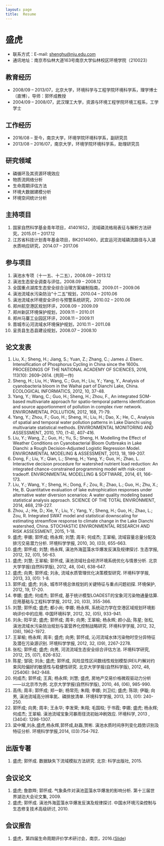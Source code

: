 ```yaml
---
layout: page
title:  Resume
---
```


# 盛虎

- 联系方式：E-mail: shenghu@nju.edu.com
- 通讯地址：南京市仙林大道163号南京大学仙林校区环境学院（210023）

## 教育经历

- 2008/09 – 2013/07，北京大学，环境科学与工程学院环境科学系，理学博士（直博），导师：郭怀成教授
- 2004/09 – 2008/07，武汉理工大学，资源与环境工程学院环境工程系，工学学士

## 工作经历

- 2016/08 – 至今，南京大学，环境学院环境科学系，副研究员
- 2013/08 – 2016/07，南京大学，环境学院环境科学系，助理研究员

## 研究领域

- 磷循环及其资源环境效应
- 物质流网络分析
- 生命周期评估方法
- 环境大数据建模分析
- 环境空间统计分析
    
## 主持项目                                                                         
1. 国家自然科学基金青年项目，41401652，流域磷流格局表征与解析方法研究，2015.01 – 2017.12
2. 江苏省科技计划青年基金项目，BK2014060，武宜运河流域磷流路径与入湖水质响应研究，2014.07 – 2017.06

## 参与项目                                                                         
1. 滇池水专项（十一五、十二五），2008.09 – 2013.12
2. 滇池生态安全调查与评估，2008.09 – 2008.12
3. 全国重点湖库生态安全综合治理方案编制指南，2009.01 – 2009.06
4. 滇池流域水污染防治“十二五”规划，2010.04 – 2010.06
5. 滇池流域水环境安全评价与预警系统研究，2010.02 – 2010.06
6. 郑州航空港区规划环评，2008.09 – 2009.09
7. 郑州新区环境保护规划，2009.11 – 2010.01
8. 郑州马寨工业园区环评，2008.11 – 2009.11
9. 晋城市沁河流域水环境保护规划，2010.11 – 2011.08
10. 呈贡县生态县建设规划，2008.07 – 2008.10

## 论文发表

1. Liu, X.; Sheng, H.; Jiang, S.; Yuan, Z.; Zhang, C.; James J. Elserc. Intensification of Phosphorus Cycling in China since the 1600s. PROCEEDINGS OF THE NATIONAL ACADEMY OF SCIENCES, 2016, 113(10): 2609–2614. (共同一作)
2. Sheng, H.; Liu, H.; Wang, C.; Guo, H.; Liu, Y.; Yang, Y., Analysis of cyanobacteria bloom in the Waihai part of Dianchi Lake, China. ECOLOGICAL INFORMATICS, 2012, 10, 37-48.
3. Yang, Y.; Wang, C.; Guo, H.; Sheng, H.; Zhou, F., An integrated SOM-based multivariate approach for spatio-temporal patterns identification and source apportionment of pollution in complex river network. ENVIRONMENTAL POLLUTION, 2012, 168, 71-79.
4. Yang, Y.; Zhou, F.; Guo, H.; Sheng, H.; Liu, H.; Dao, X.; He, C., Analysis of spatial and temporal water pollution patterns in Lake Dianchi using multivariate statistical methods. ENVIRONMENTAL MONITORING AND ASSESSMENT, 2010, 170, (1-4), 407-416.
5. Liu, Y.; Wang, Z.; Guo, H.; Yu, S.; Sheng, H. Modelling the Effect of Weather Conditions on Cyanobacterial Bloom Outbreaks in Lake Dianchi: a Rough Decision-Adjusted Logistic Regression Model. ENVIRONMENTAL MODELING & ASSESSMENT, 2013, 18, 199-207.
6. Dong, F.; Liu, Y.; Qian, L.; Sheng, H.; Yang, Y.; Guo, H.; Zhao, L. Interactive decision procedure for watershed nutrient load reduction: An integrated chance-constrained programming model with risk-cost tradeoff. ENVIRONMENTAL MODELLING & SOFTWARE, 2014, 61, 166-173.
7. Liu, Y.; Wang, Y.; Sheng, H.; Dong, F.; Zou, R.; Zhao, L.; Guo, H.; Zhu, X.; He, B. Quantitative evaluation of lake eutrophication responses under alternative water diversion scenarios: A water quality modeling based statistical analysis approach. SCIENCE OF THE TOTAL ENVIRONMENT, 2014, 468, 219-227.
8. Zhou, J.; He, D.; Xie, Y.; Liu, Y.; Yang, Y.; Sheng, H.; Guo, H.; Zhao, L.; Zou, R. Integrated SWAT model and statistical downscaling for estimating streamflow response to climate change in the Lake Dianchi watershed, China. STOCHASTIC ENVIRONMENTAL RESEARCH AND RISK ASSESSMENT, 2015, 1-18.
9. 盛虎; 李娜; 郭怀成; 杨永辉; 刘慧; 周丰; 何成杰; 王翠榆, 流域容量总量分配及排污交易潜力分析. 环境科学学报, 2010, 30, (03), 655-663.
10. 盛虎; 郭怀成; 刘慧; 杨永辉, 滇池外海蓝藻水华爆发反演及规律探讨. 生态学报, 2012, 32, (01), 56-63.
11. 盛虎; 刘慧; 王翠榆; 郭怀成, 滇池流域社会经济环境系统优化与情景分析. 北京大学学报(自然科学版), 2012, 48, (04), 638-647.
12. 盛虎; 向男; 郭怀成; 刘永, 流域水质管理优化决策模型研究. 环境科学学报, 2013, 33, (01): 1-8.
13. 郭怀成; 盛虎; 刘永, 城市环境总体规划的关键特征与重点问题初探. 环境保护, 2012, 19, 17-20.
14. 李娜; 盛虎; 何成杰; 郭怀成, 基于统计模型LOADEST的宝象河污染物通量估算. 应用基础与工程科学学报, 2012, 20, (03), 355-366.
15. 刘慧; 郭怀成; 盛虎; 都小尚; 李娜; 杨永辉, 系统动力学在空港区域规划环境影响评价中的应用. 中国环境科学, 2012, 32, (05), 933-941.
16. 刘永; 阳平坚; 盛虎; 郭怀成; 周丰; 向男; 王翠榆; 杨永辉; 颜小品; 陈星; 张松, 滇池流域水污染防治规划与富营养化控制战略研究. 环境科学学报, 2012, 32, (08), 1962-1972.
17. 王翠榆; 杨永辉; 周丰; 盛虎; 向男; 郭怀成, 沁河流域水体污染物时空分异特征及潜在污染源识别. 环境科学学报, 2012, 32, (09), 2267-2278.
18. 张松; 郭怀成; 盛虎; 向男, 河流流域生态安全综合评估方法. 环境科学研究, 2012, 25, (07), 826-832.
19. 陈星; 邹锐; 刘永; 盛虎; 郭怀成, 风险显性区间数线性规划模型(REILP)解对约束风险偏好的敏感性与稳健性研究. 北京大学学报(自然科学版), 2012, 48, (25406): 942-948.
20. 何成杰; 郭怀成; 王真; 杨永辉; 刘慧; 盛虎, 房地产交易价格微观驱动力分析——以北京市为例. 北京大学学报(自然科学版), 2010, 46, (06), 985-990.
21. 高伟; 周丰; 郭怀成; 郑一新; 杨常亮; 朱翔; 李娜; 刘卫红; 盛虎; 陈琼; 伊璇; 向男,  滇池流域高分辨率氮、磷排放清单. 环境科学学报, 2013, 33, (01): 240-250.
22. 郭怀成; 向男; 周丰; 王永华; 李发荣; 朱翔; 毛国柱; 于书霞; 李娜; 盛虎; 杨永辉; 何成杰; 王翠榆. 滇池流域宝象河暴雨径流初始冲刷效应. 环境科学, 2013 , (3404): 1298-1307.
23. 梁中耀,刘永,盛虎,杨永辉,郭怀成,赵磊,贺彬. 滇池水质时间序列变化趋势识别及特征分析. 环境科学学报,2014, (03):754-762.

## 出版专著

1. 盛虎; 郭怀成. 数据缺失下流域模拟方法研究. 北京: 科学出版社, 2015.

## 会议论文                                                                         
1. 盛虎; 詹歆晔; 郭怀成. 气象条件对滇池蓝藻水华爆发的影响分析. 第十三届世界湖泊大会论文集, 2009.
2. 盛虎; 郭怀成. 滇池外海蓝藻水华爆发反演及规律探讨. 中国水环境污染控制与生态修复技术高级研讨, 2010.

## 会议报告

1. 盛虎，第四届生命周期评价学术研讨会，南京，2016.([Slide](material/lci_data_uncertainty.pdf))


